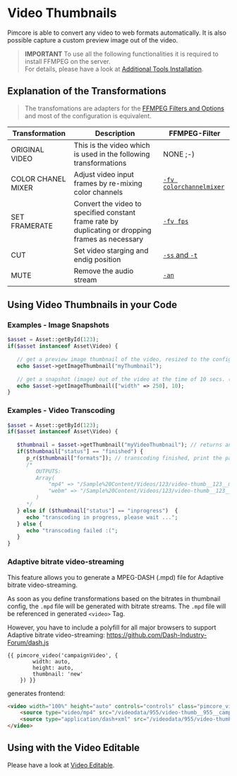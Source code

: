 # Video Thumbnails
Pimcore is able to convert any video to web formats automatically. It is also possible capture a 
custom preview image out of the video.

> **IMPORTANT** 
> To use all the following functionalities it is required to install FFMPEG on the server.  
> For details, please have a look at [Additional Tools Installation](../../23_Installation_and_Upgrade/03_System_Setup_and_Hosting/06_Additional_Tools_Installation.md).

## Explanation of the Transformations

> The transfomations are adapters for the [FFMPEG Filters and Options](https://ffmpeg.org/documentation.html) and most of the configuration is equivalent.

| Transformation | Description | FFMPEG-Filter |
|----------------|-------------|---------------|
| ORIGINAL VIDEO | This is the video which is used in the following transformations | NONE ;-) |
| COLOR CHANEL MIXER | Adjust video input frames by re-mixing color channels | [`-fv colorchannelmixer`](https://ffmpeg.org/ffmpeg-filters.html#colorchannelmixer) |
| SET FRAMERATE | Convert the video to specified constant frame rate by duplicating or dropping frames as necessary| [`-fv fps`](https://ffmpeg.org/ffmpeg-filters.html#fps-1) |
| CUT | Set video starging and endig position | [`-ss` and `-t`](https://ffmpeg.org/ffmpeg.html#Main-options) |
| MUTE | Remove the audio stream | [`-an`](https://ffmpeg.org/ffmpeg.html#Audio-Options) |


## Using Video Thumbnails in your Code

### Examples - Image Snapshots
```php
$asset = Asset::getById(123);
if($asset instanceof Asset\Video) {
 
   // get a preview image thumbnail of the video, resized to the configuration of "myThumbnail"
   echo $asset->getImageThumbnail("myThumbnail");
 
   // get a snapshot (image) out of the video at the time of 10 secs. (see second parameter) using a dynamic image thumbnail configuration
   echo $asset->getImageThumbnail(["width" => 250], 10);
}
```

### Examples - Video Transcoding
```php
$asset = Asset::getById(123);
if($asset instanceof Asset\Video) {
 
   $thumbnail = $asset->getThumbnail("myVideoThumbnail"); // returns an array
   if($thumbnail["status"] == "finished") {
      p_r($thumbnail["formats"]); // transcoding finished, print the paths to the different formats
      /*
         OUTPUTS:
         Array(
             "mp4" => "/Sample%20Content/Videos/123/video-thumb__123__myVideoThumbnail...mp4",
             "webm" => "/Sample%20Content/Videos/123/video-thumb__123__myVideoThumbnail...webm"
         )
      */
   } else if ($thumbnail["status"] == "inprogress")  {
      echo "transcoding in progress, please wait ...";
   } else {
      echo "transcoding failed :(";
   }
}
```

### Adaptive bitrate video-streaming
This feature allows you to generate a MPEG-DASH (.mpd) file for Adaptive  bitrate video-streaming.

As soon as you define transformations based on the bitrates in thumbnail config, the `.mpd` file will be generated with bitrate streams. 
The `.mpd` file will be referenced in  generated `<video>` Tag.

However, you have to include a polyfill for all major browsers to support Adaptive  bitrate video-streaming: https://github.com/Dash-Industry-Forum/dash.js
```twig
{{ pimcore_video('campaignVideo', {
        width: auto,
        height: auto,
        thumbnail: 'new'
    }) }}
```
generates frontend:
```html
<video width="100%" height="auto" controls="controls" class="pimcore_video" preload="auto" src="blob:http://xyz/01f91372-ddd8-4d3f-ac85-e420432d9704">
    <source type="video/mp4" src="/videodata/955/video-thumb__955__campaignVideo/Volkswagen-Van.mp4">
    <source type="application/dash+xml" src="/videodata/955/video-thumb__955__campaignVideo/Volkswagen-Van.mpd">
</video>
```

## Using with the Video Editable
Please have a look at [Video Editable](../../03_Documents/01_Editables/38_Video.md). 
